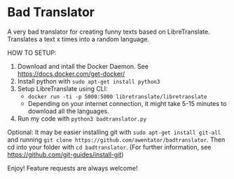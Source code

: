 # Bad Translator
A very bad translator for creating funny texts based on LibreTranslate. Translates a text x times into a random language.

HOW TO SETUP:
1. Download and intall the Docker Daemon. See https://docs.docker.com/get-docker/
2. Install python with ```sudo apt-get install python3```
3. Setup LibreTranslate using CLI:
   - ```docker run -ti -p 5000:5000 libretranslate/libretranslate```
   - Depending on your internet connection, it might take 5-15 minutes to download all the languages.
4. Run my code with ```python3 badtranslator.py```

Optional: It may be easier installing git with ```sudo apt-get install git-all``` and running ```git clone https://github.com/awentator/badtranslator```. Then cd into your folder with ```cd badtranslator```.
(For further information, see https://github.com/git-guides/install-git)

Enjoy! Feature requests are always welcome!
